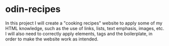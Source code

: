 # odin-recipes
In this project I will create a "cooking recipes" website to apply some of my HTML knowledge, such as the use of links, lists, text emphasis, images, etc.
I will also need to correctly apply elements, tags and the boilerplate, in order to make the website work as intended.